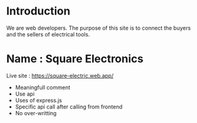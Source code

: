 # Introduction
We are web developers. The purpose of this site is to connect the buyers and the sellers of electrical tools.

# Name : Square Electronics
Live site : https://square-electric.web.app/


* Meaningfull comment
* Use api
* Uses of express.js
* Specific api call after calling from frontend
* No over-writting 
